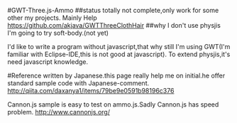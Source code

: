#GWT-Three.js-Ammo
##status
totally not complete,only work for some other my projects.
Mainly Help https://github.com/akjava/GWTThreeClothHair
##why I don't  use physjis
I'm going to try soft-body.(not yet)

I'd like to write a program without javascript,that why still I'm using GWT(I'm familiar with Eclipse-IDE,this is not good at javascript).
To extend physjis,it's need javascript knowledge.

#Reference
written by Japanese.this page really help me on initial.he offer standard sample code with Japanese-comment.
http://qiita.com/daxanya1/items/79be9e0591b98196c376

Cannon.js sample is easy to test on ammo.js.Sadly Cannon.js has speed problem.
http://www.cannonjs.org/